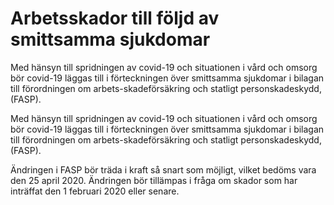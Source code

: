 # Arbetsskador till följd av smittsamma sjukdomar

Med hänsyn till spridningen av covid-19 och situationen i vård och omsorg bör covid-19 läggas till i förteckningen över smittsamma sjukdomar i bilagan till förordningen om arbets-skadeförsäkring och statligt personskadeskydd, (FASP).

Med hänsyn till spridningen av covid-19 och situationen i vård och omsorg bör covid-19 läggas till i förteckningen över smittsamma sjukdomar i bilagan till förordningen om arbets-skadeförsäkring och statligt personskadeskydd, (FASP).

Ändringen i FASP bör träda i kraft så snart som möjligt, vilket bedöms vara den 25 april 2020. Ändringen bör tillämpas i fråga om skador som har inträffat den 1 februari 2020 eller senare.
